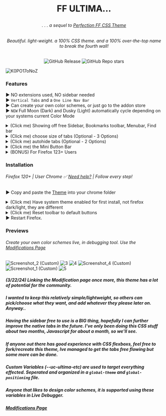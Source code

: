 # <p align="center"> FF ULTIMA... </p>
###### <p align="center">. . . a sequel to [Perfection FF CSS Theme](https://github.com/soulhotel/Perfection-Firefox-CSS-Theme) </p>
###### <p align="center">Beautiful. light-weight. a 100% CSS theme. and a 100% over-the-top name to break the fourth wall!</p>

<div align="center">

![GitHub Release](https://img.shields.io/github/v/release/soulhotel/FF-CSS-ULTIMA?style=for-the-badge) ![GitHub Repo stars](https://img.shields.io/github/stars/soulhotel/FF-CSS-ULTIMA?style=for-the-badge)

</div>

![K0PO17oNoZ](https://github.com/soulhotel/FF-ULTIMA/assets/155501797/7a8c2a7c-205e-4ca4-a476-bba04d438576)

### Features
► NO extensions used, NO sidebar needed<br>
► `Vertical Tabs` and a `One Line Nav Bar`<br>
► Can create your own color schemes, or just go to the addon store<br>
► `NEW` Full Moon (Dark) and Dusky (Light) automatically cycle depending on your systems current Color Mode
<details>
<summary>(Click me) Showing off free Sidebar, Bookmarks toolbar, Menubar, Find bar</summary>
  
  ###### Can drag/resize the Sidebar to be tiny or up to 50% screen width.
  
![Qs0spmpmqv](https://github.com/soulhotel/FF-ULTIMA/assets/155501797/d42c2545-ca59-4259-9d07-899a3d17947d)
</details>
<details>
<summary>(Click me) choose size of tabs (Optional - 3 Options)</summary>

  ###### Picture only shows two, but there are three options.

![choose size (Custom)](https://github.com/soulhotel/FF-CSS-ULTIMA/assets/155501797/59e43f2e-0da9-487d-842f-044cfdacbd84)
</details>
<details>
<summary>(Click me) autohide tabs (Optional - 2 Options)</summary>

  ###### Move content to the side, or tabs overlay content.
  
![optional-autohide-tabs](https://github.com/soulhotel/FF-CSS-ULTIMA/assets/155501797/3e8c77eb-7e90-486a-89ca-5a3e608f97db)
</details>
<details>
<summary>(Click me) the Mini Button Bar</summary>
  
  ###### pin/unpin up to 15 buttons, drag and drop functional, easily disable by dragging all buttons out. works with the following buttons: 

![mini button bar](https://github.com/soulhotel/FF-CSS-ULTIMA/assets/155501797/037051e3-158c-4bd0-a8c8-d91cb6acf30a)
</details>
<details>
<summary>(BONUS) For Firefox 123+ Users</summary>
  
  ###### for Firefox 123, there's a cool little way to see tab previews on hover. This is in beta apparently: 
  ###### in URL bar goto `about:config` search for `browser.tabs.cardPreview.enabled` make it `true`
![firefox_TZoHeF7NWe](https://github.com/soulhotel/FF-ULTIMA/assets/155501797/d857304a-efde-472d-ad43-17d4915d951b)
</details>
  
### Installation
###### Firefox 120+ | User Chrome ✅ [Need help?](https://gist.github.com/soulhotel/80c1ac8d41e45b910158a26d31d48c13) | Follow every step!
► Copy and paste the [Theme](https://github.com/soulhotel/FF-CSS-ULTIMA/releases/latest) into your chrome folder<br>
<details>
<summary>(Click me) Have system theme enabled for first install, not firefox dark/light, they are different</summary>
  
![Screenshot_5](https://github.com/soulhotel/FF-CSS-ULTIMA/assets/155501797/70c3ea54-e464-4778-9ad3-934c4214f235)
![Screenshot_8](https://github.com/soulhotel/FF-CSS-ULTIMA/assets/155501797/019729c5-826a-4450-9d78-aec61ac3b4b1)
</details>
<details>
<summary>(Click me) Reset toolbar to default buttons</summary>
  
![Untitled](https://github.com/soulhotel/FF-CSS-ULTIMA/assets/155501797/75b8bd2e-cb7c-457d-a9b1-7c5ee2023b05)
</details>
► Restart Firefox.<br>




### Previews
###### Create your own color schemes live, in debugging tool. Use the [Modifications Page](https://github.com/soulhotel/FF-CSS-ULTIMA/blob/main/Modification.md)
![Screenshot_2 (Custom)](https://github.com/soulhotel/FF-CSS-ULTIMA/assets/155501797/24e63f2f-db73-41d9-807e-960e0317fa90)
![3](https://github.com/soulhotel/FF-CSS-ULTIMA/assets/155501797/ae37f749-0f94-4ef8-b235-533dea6f3b59)
![4](https://github.com/soulhotel/FF-CSS-ULTIMA/assets/155501797/c68efbf7-545e-4850-8e3b-57cdb94b6cb8)
![Screenshot_4 (Custom)](https://github.com/soulhotel/FF-CSS-ULTIMA/assets/155501797/5b981852-da3b-4e74-83a0-e61fa49af6ef)
![Screenshot_1 (Custom)](https://github.com/soulhotel/FF-CSS-ULTIMA/assets/155501797/29d23c09-4164-4f86-bfb8-c2d48ee75626)
![5](https://github.com/soulhotel/FF-CSS-ULTIMA/assets/155501797/19f0cbf3-6490-453c-86c7-df937598839a)

##### (3/22/24) Linking the Modification page once more, this theme has a lot of potential for the community.
##### I wanted to keep this relatively simple/lightweight, so others can pick/choose what they want, and add whatever they please later on. Anyway..
##### Having the sidebar free to use is a BIG thing, hopefully I can further improve the native tabs in the future. I've only been doing this CSS stuff about two months, Javascript for about a month, so we'll see.
##### If anyone out there has good experience with CSS flexboxs, feel free to fork/recreate this theme, Ive managed to get the tabs free flowing but some more can be done.
##### Custom Variables (--uc-ultima-etc) are used to target everything effected. Seperated and organized in a `global-theme` and `global-positioning` file.
##### Anyone that likes to design color schemes, it is supported using these variables in Live Debugger.
##### [Modifications Page](https://github.com/soulhotel/FF-CSS-ULTIMA/blob/main/Modification.md)
